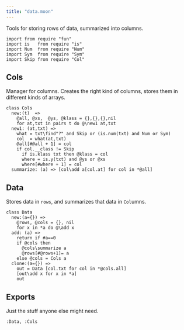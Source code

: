 ```yaml
---
title: "data.moon"
---
```



Tools for storing rows of data, summarized into columns.

```moonscript
import from require "fun"
import is   from require "is"
import Num  from require "Num"
import Sym  from require "Sym"
import Skip from require "Col"
```

## Cols
Manager for columns. Creates the right kind of columns, 
stores them in different kinds of arrays.

```moonscript
class Cols
  new:(t)  =>
    @all, @xs,  @ys, @klass = {},{},{},nil
    for at,txt in pairs t do @\new1 at,txt
  new1: (at,txt) =>
    what = txt\find"?" and Skip or (is.num(txt) and Num or Sym)
    col  = what(at,txt)
    @all[#@all + 1] = col
    if col.__class != Skip
      if is.klass txt then @klass = col
      where = is.y(txt) and @ys or @xs
      where[#where + 1] = col
  summarize: (a) => [col\add a[col.at] for col in *@all]
```

## Data
Stores data in `rows`, and summarizes that data in  `Col`umns.

```moonscript
class Data
  new:(a={}) =>
    @rows, @cols = {}, nil
    for x in *a do @\add x
  add: (a) =>
    return if #a==0
    if @cols then
      @cols\summarize a
      @rows[#@rows+1]= a
    else @cols = Cols a
  clone:(a={}) =>
    out = Data [col.txt for col in *@cols.all]
    [out\add x for x in *a]
    out
```

## Exports
Just the stuff anyone else might need.

```moonscript
:Data, :Cols
```
